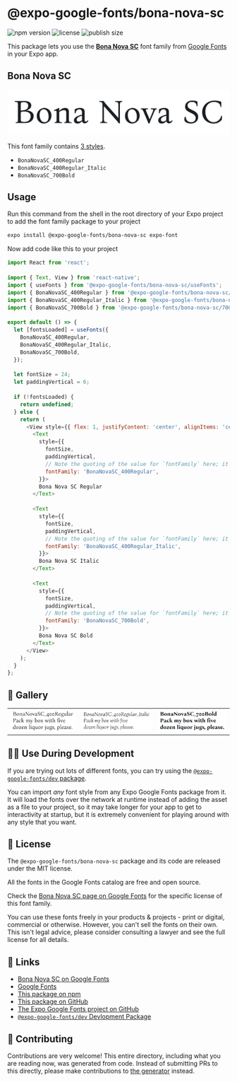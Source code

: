 # @expo-google-fonts/bona-nova-sc

![npm version](https://flat.badgen.net/npm/v/@expo-google-fonts/bona-nova-sc)
![license](https://flat.badgen.net/github/license/expo/google-fonts)
![publish size](https://flat.badgen.net/packagephobia/install/@expo-google-fonts/bona-nova-sc)

This package lets you use the [**Bona Nova SC**](https://fonts.google.com/specimen/Bona+Nova+SC) font family from [Google Fonts](https://fonts.google.com/) in your Expo app.

## Bona Nova SC

![Bona Nova SC](./font-family.png)

This font family contains [3 styles](#-gallery).

- `BonaNovaSC_400Regular`
- `BonaNovaSC_400Regular_Italic`
- `BonaNovaSC_700Bold`

## Usage

Run this command from the shell in the root directory of your Expo project to add the font family package to your project
```sh
expo install @expo-google-fonts/bona-nova-sc expo-font
```

Now add code like this to your project
```js
import React from 'react';

import { Text, View } from 'react-native';
import { useFonts } from '@expo-google-fonts/bona-nova-sc/useFonts';
import { BonaNovaSC_400Regular } from '@expo-google-fonts/bona-nova-sc/400Regular';
import { BonaNovaSC_400Regular_Italic } from '@expo-google-fonts/bona-nova-sc/400Regular_Italic';
import { BonaNovaSC_700Bold } from '@expo-google-fonts/bona-nova-sc/700Bold';

export default () => {
  let [fontsLoaded] = useFonts({
    BonaNovaSC_400Regular,
    BonaNovaSC_400Regular_Italic,
    BonaNovaSC_700Bold,
  });

  let fontSize = 24;
  let paddingVertical = 6;

  if (!fontsLoaded) {
    return undefined;
  } else {
    return (
      <View style={{ flex: 1, justifyContent: 'center', alignItems: 'center' }}>
        <Text
          style={{
            fontSize,
            paddingVertical,
            // Note the quoting of the value for `fontFamily` here; it expects a string!
            fontFamily: 'BonaNovaSC_400Regular',
          }}>
          Bona Nova SC Regular
        </Text>

        <Text
          style={{
            fontSize,
            paddingVertical,
            // Note the quoting of the value for `fontFamily` here; it expects a string!
            fontFamily: 'BonaNovaSC_400Regular_Italic',
          }}>
          Bona Nova SC Italic
        </Text>

        <Text
          style={{
            fontSize,
            paddingVertical,
            // Note the quoting of the value for `fontFamily` here; it expects a string!
            fontFamily: 'BonaNovaSC_700Bold',
          }}>
          Bona Nova SC Bold
        </Text>
      </View>
    );
  }
};

```

## 🔡 Gallery


||||
|-|-|-|
|![BonaNovaSC_400Regular](.//400Regular/BonaNovaSC_400Regular.ttf.png)|![BonaNovaSC_400Regular_Italic](.//400Regular_Italic/BonaNovaSC_400Regular_Italic.ttf.png)|![BonaNovaSC_700Bold](.//700Bold/BonaNovaSC_700Bold.ttf.png)||


## 👩‍💻 Use During Development

If you are trying out lots of different fonts, you can try using the [`@expo-google-fonts/dev` package](https://github.com/expo/google-fonts/tree/master/font-packages/dev#readme).

You can import *any* font style from any Expo Google Fonts package from it. It will load the fonts
over the network at runtime instead of adding the asset as a file to your project, so it may take longer
for your app to get to interactivity at startup, but it is extremely convenient
for playing around with any style that you want.

## 📖 License

The `@expo-google-fonts/bona-nova-sc` package and its code are released under the MIT license.

All the fonts in the Google Fonts catalog are free and open source.

Check the [Bona Nova SC page on Google Fonts](https://fonts.google.com/specimen/Bona+Nova+SC) for the specific license of this font family.

You can use these fonts freely in your products & projects - print or digital, commercial or otherwise. However, you can't sell the fonts on their own. This isn't legal advice, please consider consulting a lawyer and see the full license for all details.

## 🔗 Links

- [Bona Nova SC on Google Fonts](https://fonts.google.com/specimen/Bona+Nova+SC)
- [Google Fonts](https://fonts.google.com/)
- [This package on npm](https://www.npmjs.com/package/@expo-google-fonts/bona-nova-sc)
- [This package on GitHub](https://github.com/expo/google-fonts/tree/master/font-packages/bona-nova-sc)
- [The Expo Google Fonts project on GitHub](https://github.com/expo/google-fonts)
- [`@expo-google-fonts/dev` Devlopment Package](https://github.com/expo/google-fonts/tree/master/font-packages/dev)

## 🤝 Contributing

Contributions are very welcome! This entire directory, including what you are reading now, was generated from code. Instead of submitting PRs to this directly, please make contributions to [the generator](https://github.com/expo/google-fonts/tree/master/packages/generator) instead.
